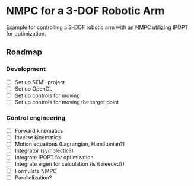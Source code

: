 # NMPC for a 3-DOF Robotic Arm
Example for controlling a 3-DOF robotic arm with an NMPC utilizing IPOPT for optimization.

## Roadmap
### Development
- [ ] Set up SFML project
- [ ] Set up OpenGL
- [ ] Set up controls for moving
- [ ] Set up controls for moving the target point

### Control engineering
- [ ] Forward kinematics
- [ ] Inverse kinematics
- [ ] Motion equations (Lagrangian, Hamiltonian?)
- [ ] Integrator (symplectic?)
- [ ] Integrate IPOPT for optimization
- [ ] Integrate eigen for calculation (is it needed?)
- [ ] Formulate NMPC
- [ ] Parallelization?
